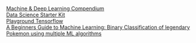 [Machine & Deep Learning Compendium](https://www.kdnuggets.com/2021/09/machine-deep-learning-open-book.html)  
[Data Science Starter Kit](https://towardsdatascience.com/data-science-starter-kit-2d8e2291914b)  
[Playground Tensorflow](https://playground.tensorflow.org/#activation=relu&batchSize=30&dataset=spiral&regDataset=reg-plane&learningRate=0.03&regularizationRate=0&noise=0&networkShape=3,2,1&seed=0.49820&showTestData=false&discretize=false&percTrainData=70&x=false&y=false&xTimesY=false&xSquared=true&ySquared=true&cosX=false&sinX=true&cosY=false&sinY=true&collectStats=false&problem=classification&initZero=false&hideText=false)  
[A Beginners Guide to Machine Learning: Binary Classification of legendary Pokemon using multiple ML algorithms](https://www.analyticsvidhya.com/blog/2021/08/a-beginners-guide-to-machine-learning-binary-classification-of-legendary-pokemon-using-multiple-ml-algorithms/)  
